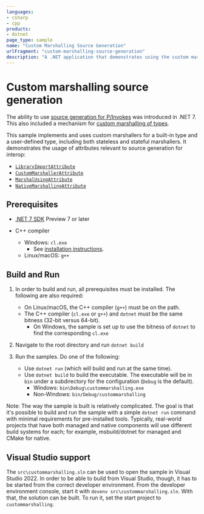 ```yaml
---
languages:
- csharp
- cpp
products:
- dotnet
page_type: sample
name: "Custom Marshalling Source Generation"
urlFragment: "custom-marshalling-source-generation"
description: "A .NET application that demonstrates using the custom marshalling mechanism in interop source generation."
---
```


# Custom marshalling source generation

The ability to use [source generation for P/Invokes](https://docs.microsoft.com/dotnet/standard/native-interop/pinvoke-source-generation) was introduced in .NET 7. This also included a mechanism for [custom marshalling of types](https://docs.microsoft.com/dotnet/standard/native-interop/custom-marshalling-source-generation).

This sample implements and uses custom marshallers for a built-in type and a user-defined type, including both stateless and stateful marshallers. It demonstrates the usage of attributes relevant to source generation for interop:

- [`LibraryImportAttribute`](https://docs.microsoft.com/dotnet/api/system.runtime.interopservices.libraryimportattribute)
- [`CustomMarshallerAttribute`](https://docs.microsoft.com/dotnet/api/system.runtime.interopservices.marshalling.custommarshallerattribute)
- [`MarshalUsingAttribute`](https://docs.microsoft.com/dotnet/api/system.runtime.interopservices.marshalling.marshalusingattribute)
- [`NativeMarshallingAttribute`](https://docs.microsoft.com/dotnet/api/system.runtime.interopservices.marshalling.nativemarshallingattribute)

## Prerequisites

- [.NET 7 SDK](https://dotnet.microsoft.com/download) Preview 7 or later

- C++ compiler
  - Windows: `cl.exe`
    - See [installation instructions](https://docs.microsoft.com/cpp/build/building-on-the-command-line#download-and-install-the-tools).
  - Linux/macOS: `g++`

## Build and Run

1) In order to build and run, all prerequisites must be installed. The following are also required:

    - On Linux/macOS, the C++ compiler (`g++`) must be on the path.
    - The C++ compiler (`cl.exe` or `g++`) and `dotnet` must be the same bitness (32-bit versus 64-bit).
      - On Windows, the sample is set up to use the bitness of `dotnet` to find the corresponding `cl.exe`

1) Navigate to the root directory and run `dotnet build`

1) Run the samples. Do one of the following:

    - Use `dotnet run` (which will build and run at the same time).
    - Use `dotnet build` to build the executable. The executable will be in `bin` under a subdirectory for the configuration (`Debug` is the default).
        - Windows: `bin\Debug\custommarshalling.exe`
        - Non-Windows: `bin/Debug/custommarshalling`

Note: The way the sample is built is relatively complicated. The goal is that it's possible to build and run the sample with a simple `dotnet run` command with minimal requirements for pre-installed tools. Typically, real-world projects that have both managed and native components will use different build systems for each; for example, msbuild/dotnet for managed and CMake for native.

## Visual Studio support

The `src\custommarshalling.sln` can be used to open the sample in Visual Studio 2022. In order to be able to build from Visual Studio, though, it has to be started from the correct developer environment. From the developer environment console, start it with `devenv src\custommarshalling.sln`. With that, the solution can be built. To run it, set the start project to `custommarshalling`.
